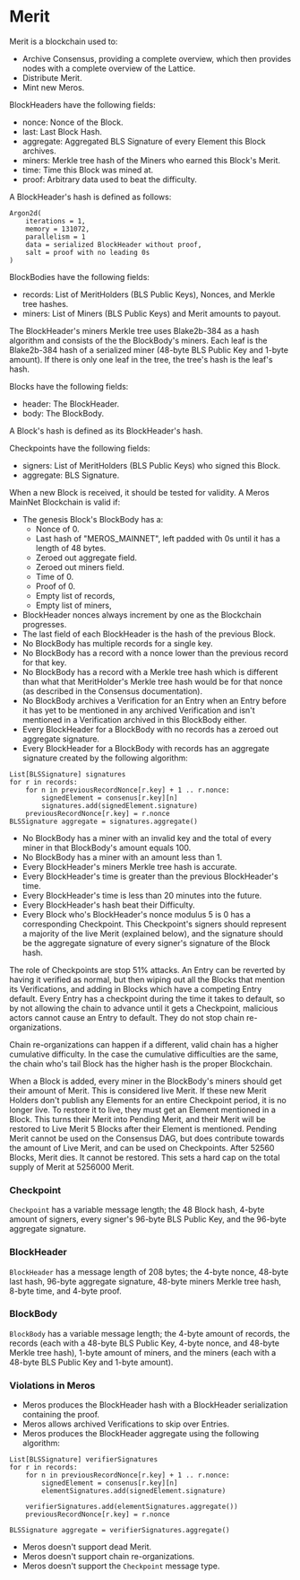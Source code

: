 # Merit

Merit is a blockchain used to:

- Archive Consensus, providing a complete overview, which then provides nodes with a complete overview of the Lattice.
- Distribute Merit.
- Mint new Meros.

BlockHeaders have the following fields:

- nonce: Nonce of the Block.
- last: Last Block Hash.
- aggregate: Aggregated BLS Signature of every Element this Block archives.
- miners: Merkle tree hash of the Miners who earned this Block's Merit.
- time: Time this Block was mined at.
- proof: Arbitrary data used to beat the difficulty.

A BlockHeader's hash is defined as follows:

```
Argon2d(
    iterations = 1,
    memory = 131072,
    parallelism = 1
    data = serialized BlockHeader without proof,
    salt = proof with no leading 0s
)
```

BlockBodies have the following fields:

- records: List of MeritHolders (BLS Public Keys), Nonces, and Merkle tree hashes.
- miners: List of Miners (BLS Public Keys) and Merit amounts to payout.

The BlockHeader's miners Merkle tree uses Blake2b-384 as a hash algorithm and consists of the the BlockBody's miners. Each leaf is the Blake2b-384 hash of a serialized miner (48-byte BLS Public Key and 1-byte amount). If there is only one leaf in the tree, the tree's hash is the leaf's hash.

Blocks have the following fields:

- header: The BlockHeader.
- body: The BlockBody.

A Block's hash is defined as its BlockHeader's hash.

Checkpoints have the following fields:

- signers: List of MeritHolders (BLS Public Keys) who signed this Block.
- aggregate: BLS Signature.

When a new Block is received, it should be tested for validity. A Meros MainNet Blockchain is valid if:

- The genesis Block's BlockBody has a:
	-  Nonce of 0.
	-  Last hash of "MEROS_MAINNET", left padded with 0s until it has a length of 48 bytes.
	-  Zeroed out aggregate field.
	-  Zeroed out miners field.
	-  Time of 0.
	-  Proof of 0.
	-  Empty list of records,
	-  Empty list of miners,
- BlockHeader nonces always increment by one as the Blockchain progresses.
- The last field of each BlockHeader is the hash of the previous Block.
- No BlockBody has multiple records for a single key.
- No BlockBody has a record with a nonce lower than the previous record for that key.
- No BlockBody has a record with a Merkle tree hash which is different than what that MeritHolder's Merkle tree hash would be for that nonce (as described in the Consensus documentation).
- No BlockBody archives a Verification for an Entry when an Entry before it has yet to be mentioned in any archived Verification and isn't mentioned in a Verification archived in this BlockBody either.
- Every BlockHeader for a BlockBody with no records has a zeroed out aggregate signature.
- Every BlockHeader for a BlockBody with records has an aggregate signature created by the following algorithm:

```
List[BLSSignature] signatures
for r in records:
	for n in previousRecordNonce[r.key] + 1 .. r.nonce:
    	signedElement = consenus[r.key][n]
        signatures.add(signedElement.signature)
    previousRecordNonce[r.key] = r.nonce
BLSSignature aggregate = signatures.aggregate()
```

- No BlockBody has a miner with an invalid key and the total of every miner in that BlockBody's amount equals 100.
- No BlockBody has a miner with an amount less than 1.
- Every BlockHeader's miners Merkle tree hash is accurate.
- Every BlockHeader's time is greater than the previous BlockHeader's time.
- Every BlockHeader's time is less than 20 minutes into the future.
- Every BlockHeader's hash beat their Difficulty.
- Every Block who's BlockHeader's nonce modulus 5 is 0 has a corresponding Checkpoint. This Checkpoint's signers should represent a majority of the live Merit (explained below), and the signature should be the aggregate signature of every signer's signature of the Block hash.

The role of Checkpoints are stop 51% attacks. An Entry can be reverted by having it verified as normal, but then wiping out all the Blocks that mention its Verifications, and adding in Blocks which have a competing Entry default. Every Entry has a checkpoint during the time it takes to default, so by not allowing the chain to advance until it gets a Checkpoint, malicious actors cannot cause an Entry to default. They do not stop chain re-organizations.

Chain re-organizations can happen if a different, valid chain has a higher cumulative difficulty. In the case the cumulative difficulties are the same, the chain who's tail Block has the higher hash is the proper Blockchain.

When a Block is added, every miner in the BlockBody's miners should get their amount of Merit. This is considered live Merit. If these new Merit Holders don't publish any Elements for an entire Checkpoint period, it is no longer live. To restore it to live, they must get an Element mentioned in a Block. This turns their Merit into Pending Merit, and their Merit will be restored to Live Merit 5 Blocks after their Element is mentioned. Pending Merit cannot be used on the Consensus DAG, but does contribute towards the amount of Live Merit, and can be used on Checkpoints. After 52560 Blocks, Merit dies. It cannot be restored. This sets a hard cap on the total supply of Merit at 5256000 Merit.

### Checkpoint

`Checkpoint` has a variable message length; the 48 Block hash, 4-byte amount of signers, every signer's 96-byte BLS Public Key, and the 96-byte aggregate signature.

### BlockHeader

`BlockHeader` has a message length of 208 bytes; the 4-byte nonce, 48-byte last hash, 96-byte aggregate signature, 48-byte miners Merkle tree hash, 8-byte time, and 4-byte proof.

### BlockBody

`BlockBody` has a variable message length; the 4-byte amount of records, the records (each with a 48-byte BLS Public Key, 4-byte nonce, and 48-byte Merkle tree hash), 1-byte amount of miners, and the miners (each with a 48-byte BLS Public Key and 1-byte amount).

### Violations in Meros

- Meros produces the BlockHeader hash with a BlockHeader serialization containing the proof.
- Meros allows archived Verifications to skip over Entries.
- Meros produces the BlockHeader aggregate using the following algorithm:

```
List[BLSSignature] verifierSignatures
for r in records:
	for n in previousRecordNonce[r.key] + 1 .. r.nonce:
    	signedElement = consenus[r.key][n]
        elementSignatures.add(signedElement.signature)

    verifierSignatures.add(elementSignatures.aggregate())
    previousRecordNonce[r.key] = r.nonce

BLSSignature aggregate = verifierSignatures.aggregate()
```

- Meros doesn't support dead Merit.
- Meros doesn't support chain re-organizations.
- Meros doesn't support the `Checkpoint` message type.
